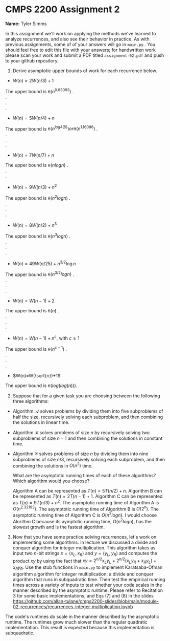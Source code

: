 # CMPS 2200 Assignment 2

**Name:** Tyler Simms

In this assignment we'll work on applying the methods we've learned to analyze recurrences, and also see their behavior
in practice. As with previous
assignments, some of of your answers will go in `main.py`.. You
should feel free to edit this file with your answers; for handwritten
work please scan your work and submit a PDF titled `assignment-02.pdf`
and push to your github repository.


1. Derive asymptotic upper bounds of work for each recurrence below.
  * $W(n)=2W(n/3)+1$

The upper bound is $⍬(n^{0.63093})$
.  
.  
.  
.  
  * $W(n)=5W(n/4)+n$

The upper bound is $⍬(n^{log4(5)}) or ⍬(n^{1.16096})$
.  
.  
.  
.  
  * $W(n)=7W(n/7)+n$

The upper bound is $⍬(nlogn)$
.  
.  
.  
  * $W(n)=9W(n/3)+n^2$

The upper bound is $⍬(n^{2}logn)$
.  
.  
.  
.  
  * $W(n)=8W(n/2)+n^3$

The upper bound is $⍬(n^{3}logn)$
.  
.  
.  
.  
  * $W(n)=49W(n/25)+n^{3/2}\log n$

The upper bound is $⍬(n^{3/2}logn)$
.  
.  
.  
.  
  * $W(n)=W(n-1)+2$

The upper bound is $⍬(n)$
.  
.  
.  
.  
  * $W(n)= W(n-1)+n^c$, with $c\geq 1$

The upper bound is $⍬(n^{c+1})$
.  
.  
.  
.  
  * $W(n)=W(\sqrt{n})+1$

The upper bound is $⍬(log(log(n)))$.




2. Suppose that for a given task you are choosing between the following three algorithms:

  * Algorithm $\mathcal{A}$ solves problems by dividing them into
      five subproblems of half the size, recursively solving each
      subproblem, and then combining the solutions in linear time.
    
  * Algorithm $\mathcal{B}$ solves problems of size $n$ by
      recursively solving two subproblems of size $n-1$ and then
      combining the solutions in constant time.
    
  * Algorithm $\mathcal{C}$ solves problems of size $n$ by dividing
      them into nine subproblems of size $n/3$, recursively solving
      each subproblem, and then combining the solutions in $O(n^2)$
      time.

    What are the asymptotic running times of each of these algorithms?
    Which algorithm would you choose?

    Algorithm A can be represented as $T(n) = 5T(n/2) + n$. Algorithm B can be represented as $T(n) = 2T(n-1) + 1$. Algorithm C can be represented as $T(n) = 9T(n/3) + n^2$. The asymptotic running time of Algorithm A is $O(n^{2.32193})$. The asymptotic running time of Algorithm B is $O(2^n)$. The asymptotic running time of Algorithm C is $O(n^{2}logn)$. I would choose Alorithm C because its aymptotic running time, $O(n^{2}logn)$, has the slowest growth and is the fastest algorithm.


3. Now that you have some practice solving recurrences, let's work on
  implementing some algorithms. In lecture we discussed a divide and
  conquer algorithm for integer multiplication. This algorithm takes
  as input two $n$-bit strings $x = \langle x_L, x_R\rangle$ and
  $y=\langle y_L, y_R\rangle$ and computes the product $xy$ by using
  the fact that $xy = 2^{n/2}x_Ly_L + 2^{n/2}(x_Ly_R+x_Ry_L) +
  x_Ry_R.$ Use the
  stub functions in `main.py` to implement Karatsaba-Ofman algorithm algorithm for integer
  multiplication: a divide and conquer algorithm that runs in
  subquadratic time. Then test the empirical running times across a
  variety of inputs to test whether your code scales in the manner
  described by the asymptotic runtime. Please refer to Recitation 3 for some basic implementations, and Eqs (7) and (8) in the slides https://github.com/allan-tulane/cmps2200-slides/blob/main/module-02-recurrences/recurrences-integer-multiplication.ipynb

The code's runtimes do scale in the manner described by the asymptotic runtime. The runtimes grow much slower than the regular quadratic implementation. This result is expected because this implementation is subquadratic.
 
 


